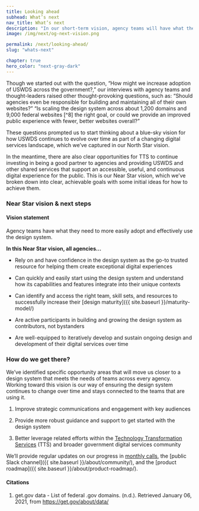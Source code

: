 ```yaml
---
title: Looking ahead
subhead: What’s next
nav_title: What’s next
description: "In our short-term vision, agency teams will have what they need to more easily adopt and effectively use the design system."
image: /img/next/og-next-vision.png

permalink: /next/looking-ahead/
slug: "whats-next"

chapter: true
hero_color: "next-gray-dark"
---
```


<section class="next-section">
  <div class="grid-container">
    <div class="grid-row">
      <div class="grid-col-12 tablet:grid-col-8 tablet:margin-x-auto desktop:margin-x-0 margin-top-neg-2 next-section-prose" markdown="1">

Though we started out with the question, “How might we increase adoption of USWDS across the government?,” our interviews with agency teams and thought-leaders raised other thought-provoking questions, such as: “Should agencies even be responsible for building and maintaining all of their own websites?” “Is scaling the design system across about 1,200 domains and 9,000 federal websites [^8] the right goal, or could we provide an improved public experience with fewer, better websites overall?”

These questions prompted us to start thinking about a blue-sky vision for how USWDS continues to evolve over time as part of a changing digital services landscape, which we’ve captured in our North Star vision.

In the meantime, there are also clear opportunities for TTS to continue investing
in being a good partner to agencies and providing USWDS and other shared services that support an accessible, useful, and continuous digital experience for the public. This is our Near Star vision, which we’ve broken down into clear, achievable goals with some initial ideas for how to achieve them.

### Near Star vision & next steps

#### Vision statement

Agency teams have what they need to more easily adopt and effectively use the design system.

**In this Near Star vision, all agencies...**

- Rely on and have confidence in the design system as the go-to trusted resource for helping them create exceptional digital experiences

- Can quickly and easily start using the design system and understand how its capabilities and features integrate into their unique contexts

- Can identify and access the right team, skill sets, and resources to successfully increase their [design maturity]({{ site.baseurl }}/maturity-model/)

- Are active participants in building and growing the design system as contributors, not bystanders

- Are well-equipped to iteratively develop and sustain ongoing design and development of their digital services over time

### How do we get there?

We’ve identified specific opportunity areas that will move us closer to a design system that meets the needs of teams across every agency. Working toward this vision is our way of ensuring the design system continues to change over time and stays connected to the teams that are using it.

1. Improve strategic communications and engagement with key audiences

2. Provide more robust guidance and support to get started with the design system

3. Better leverage related efforts within the [Technology Transformation Services](https://www.gsa.gov/about-us/organization/federal-acquisition-service/technology-transformation-services) (TTS) and broader government digital services community

We’ll provide regular updates on our progress in [monthly calls](https://digital.gov/events/), the [public Slack channel]({{ site.baseurl }}/about/community/), and the [product roadmap]({{ site.baseurl }}/about/product-roadmap/).


</div>
    </div>
  </div>
</section>
<section class="next-section next-section--citations">
  <div class="grid-container">
    <div class="grid-row">
      <div class="grid-col-12 tablet:grid-col-8 tablet:margin-x-auto desktop:margin-x-0" markdown="1">

#### Citations

1. get.gov data - List of federal .gov domains. (n.d.). Retrieved January 06, 2021, from <https://get.gov/about/data/>

</div>
    </div>
  </div>
</section>
